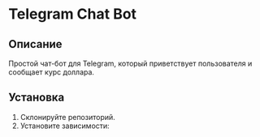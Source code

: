 # Telegram Chat Bot

## Описание
Простой чат-бот для Telegram, который приветствует пользователя и сообщает курс доллара.

## Установка

1. Склонируйте репозиторий.
2. Установите зависимости:
   
